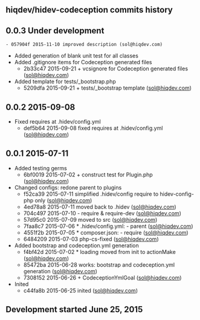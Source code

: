 hiqdev/hidev-codeception commits history
----------------------------------------

## 0.0.3 Under development

    - 057904f 2015-11-10 improved description (sol@hiqdev.com)
- Added generation of blank unit test for all classes
- Added .gitignore items for Codeception generated files
    - 2b33c47 2015-09-21 + vcsignore for Codeception generated files (sol@hiqdev.com)
- Added template for tests/_bootstrap.php
    - 5209dfa 2015-09-21 + tests/_bootstrap template (sol@hiqdev.com)

## 0.0.2 2015-09-08

- Fixed requires at .hidev/config.yml
    - def5b64 2015-09-08 fixed requires at .hidev/config.yml (sol@hiqdev.com)

## 0.0.1 2015-07-11

- Added testing germs
    - 6bf0019 2015-07-02 + construct test for Plugin.php (sol@hiqdev.com)
- Changed configs: redone parent to plugins
    - f52ca39 2015-07-11 simplified .hidev/config require to hidev-config-php only (sol@hiqdev.com)
    - 4ed78a8 2015-07-11 moved back to .hidev (sol@hiqdev.com)
    - 704c497 2015-07-10 - require & require-dev (sol@hiqdev.com)
    - 57d95c0 2015-07-09 moved to src (sol@hiqdev.com)
    - 7faa8c7 2015-07-06 * .hidev/config.yml: - parent (sol@hiqdev.com)
    - 4551f2b 2015-07-05 * composer.json: - require (sol@hiqdev.com)
    - 6484209 2015-07-03 php-cs-fixed (sol@hiqdev.com)
- Added bootstrap and codeception.yml generation
    - f4bf42d 2015-07-02 * loading moved from init to actionMake (sol@hiqdev.com)
    - 85472ba 2015-06-28 works: bootstrap and codeception.yml generation (sol@hiqdev.com)
    - 7308152 2015-06-26 + CodeceptionYmlGoal (sol@hiqdev.com)
- Inited
    - c44fa8b 2015-06-25 inited (sol@hiqdev.com)

## Development started June 25, 2015

